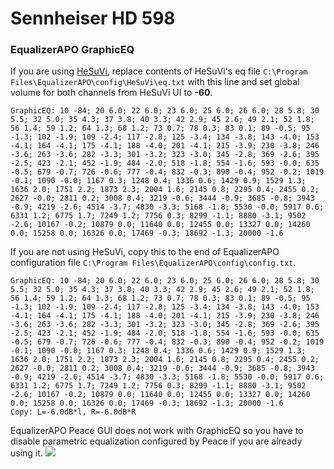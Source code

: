 # Sennheiser HD 598
### EqualizerAPO GraphicEQ
If you are using [HeSuVi](https://sourceforge.net/projects/hesuvi/), replace contents of HeSuVi's eq file `C:\Program Files\EqualizerAPO\config\HeSuVi\eq.txt` with this line and set global volume for both channels from HeSuVi UI to **-60**.
```
GraphicEQ: 10 -84; 20 6.0; 22 6.0; 23 6.0; 25 6.0; 26 6.0; 28 5.8; 30 5.5; 32 5.0; 35 4.3; 37 3.8; 40 3.3; 42 2.9; 45 2.6; 49 2.1; 52 1.8; 56 1.4; 59 1.2; 64 1.3; 68 1.2; 73 0.7; 78 0.3; 83 0.1; 89 -0.5; 95 -1.3; 102 -1.9; 109 -2.4; 117 -2.8; 125 -3.4; 134 -3.8; 143 -4.0; 153 -4.1; 164 -4.1; 175 -4.1; 188 -4.0; 201 -4.1; 215 -3.9; 230 -3.8; 246 -3.6; 263 -3.6; 282 -3.3; 301 -3.2; 323 -3.0; 345 -2.8; 369 -2.6; 395 -2.5; 423 -2.1; 452 -1.9; 484 -2.0; 518 -1.8; 554 -1.6; 593 -0.0; 635 -0.5; 679 -0.7; 726 -0.6; 777 -0.4; 832 -0.3; 890 -0.4; 952 -0.2; 1019 -0.1; 1090 -0.0; 1167 0.3; 1248 0.4; 1336 0.6; 1429 0.9; 1529 1.3; 1636 2.0; 1751 2.2; 1873 2.3; 2004 1.6; 2145 0.8; 2295 0.4; 2455 0.2; 2627 -0.0; 2811 0.2; 3008 0.4; 3219 -0.6; 3444 -0.9; 3685 -0.8; 3943 -0.9; 4219 -2.6; 4514 -3.7; 4830 -3.3; 5168 -1.8; 5530 -0.0; 5917 0.6; 6331 1.2; 6775 1.7; 7249 1.2; 7756 0.3; 8299 -1.1; 8880 -3.1; 9502 -2.6; 10167 -0.2; 10879 0.0; 11640 0.0; 12455 0.0; 13327 0.0; 14260 0.0; 15258 0.0; 16326 0.0; 17469 -0.3; 18692 -1.3; 20000 -1.6
```
If you are not using HeSuVi, copy this to the end of EqualizerAPO configuration file `C:\Program Files\EqualizerAPO\config\config.txt`.
```
GraphicEQ: 10 -84; 20 6.0; 22 6.0; 23 6.0; 25 6.0; 26 6.0; 28 5.8; 30 5.5; 32 5.0; 35 4.3; 37 3.8; 40 3.3; 42 2.9; 45 2.6; 49 2.1; 52 1.8; 56 1.4; 59 1.2; 64 1.3; 68 1.2; 73 0.7; 78 0.3; 83 0.1; 89 -0.5; 95 -1.3; 102 -1.9; 109 -2.4; 117 -2.8; 125 -3.4; 134 -3.8; 143 -4.0; 153 -4.1; 164 -4.1; 175 -4.1; 188 -4.0; 201 -4.1; 215 -3.9; 230 -3.8; 246 -3.6; 263 -3.6; 282 -3.3; 301 -3.2; 323 -3.0; 345 -2.8; 369 -2.6; 395 -2.5; 423 -2.1; 452 -1.9; 484 -2.0; 518 -1.8; 554 -1.6; 593 -0.0; 635 -0.5; 679 -0.7; 726 -0.6; 777 -0.4; 832 -0.3; 890 -0.4; 952 -0.2; 1019 -0.1; 1090 -0.0; 1167 0.3; 1248 0.4; 1336 0.6; 1429 0.9; 1529 1.3; 1636 2.0; 1751 2.2; 1873 2.3; 2004 1.6; 2145 0.8; 2295 0.4; 2455 0.2; 2627 -0.0; 2811 0.2; 3008 0.4; 3219 -0.6; 3444 -0.9; 3685 -0.8; 3943 -0.9; 4219 -2.6; 4514 -3.7; 4830 -3.3; 5168 -1.8; 5530 -0.0; 5917 0.6; 6331 1.2; 6775 1.7; 7249 1.2; 7756 0.3; 8299 -1.1; 8880 -3.1; 9502 -2.6; 10167 -0.2; 10879 0.0; 11640 0.0; 12455 0.0; 13327 0.0; 14260 0.0; 15258 0.0; 16326 0.0; 17469 -0.3; 18692 -1.3; 20000 -1.6
Copy: L=-6.0dB*l, R=-6.0dB*R
```
EqualizerAPO Peace GUI does not work with GraphicEQ so you have to disable parametric equalization configured by Peace if you are already using it.
![](https://raw.githubusercontent.com/jaakkopasanen/AutoEq/master/results/SBAF-Serious/innerfidelity/onear/Sennheiser%20HD%20598/Sennheiser%20HD%20598.png)
